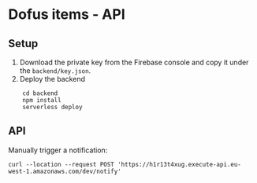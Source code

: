 # Dofus items - API

## Setup
1. Download the private key from the Firebase console and copy it under the `backend/key.json`.
2. Deploy the backend
```
    cd backend
    npm install
    serverless deploy
```

## API
Manually trigger a notification:
```
curl --location --request POST 'https://h1r13t4xug.execute-api.eu-west-1.amazonaws.com/dev/notify'
```
